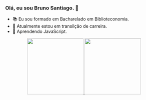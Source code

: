 ### Olá, eu sou Bruno Santiago. 👋


- 📚 Eu sou formado em Bacharelado em Biblioteconomia.
- 🌱 Atualmente estou em transilção de carreira.
- 👯 Aprendendo JavaScript.

<div align="center">
  <a href="https://github.com/rafaballerini">
  <img height="180em" src="https://github-readme-stats.vercel.app/api?username=rafaballerini&show_icons=true&theme=dracula&include_all_commits=true&count_private=true"/>
  <img height="180em" src="https://github-readme-stats.vercel.app/api/top-langs/?username=rafaballerini&layout=compact&langs_count=7&theme=dracula"/>
</div>
